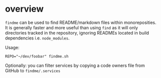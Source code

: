 # overview

`findme` can be used to find README/markdown files within monoreposities. It is generally faster and more useful than using `find` as it will only directories tracked in the repository, ignoring READMEs located in build dependencies i.e. `node_modules`.

Usage:

`REPO="~/dev/foobar" findme.sh`

Optionally: you can filter services by copying a code owners file from GitHub to `findme/.services`
